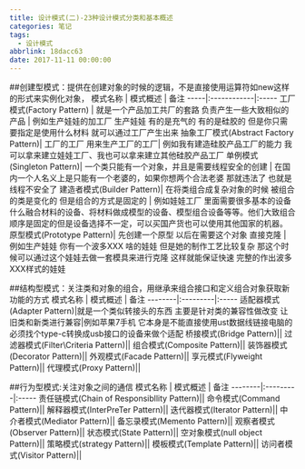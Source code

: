 ```yaml
---
title: 设计模式(二)-23种设计模式分类和基本概述
categories: 笔记
tags:
  - 设计模式
abbrlink: 18dacc63
date: 2017-11-11 00:00:00
---
```

##创建型模式：提供在创建对象的时候的逻辑，不是直接使用运算符如new这样的形式来实例化对象，
模式名称  | 模式概述 | 备注
-----|:------------|:-----
工厂模式(Factory Pattern) | 就是一个产品加工共厂的套路  负责产生一些大致相似的产品  |  例如生产娃娃的加工厂 生产娃娃 有的是充气的 有的是硅胶的 但是你只需要指定是使用什么材料 就可以通过工厂产生出来
抽象工厂模式(Abstract Factory Pattern)| 工厂的工厂 用来生产工厂的工厂| 例如我有建造硅胶产品工厂的能力 我可以拿来建立娃娃工厂、我也可以拿来建立其他硅胶产品工厂 
单例模式(Singleton Pattern)| 一个类只能有一个对象，并且是需要线程安全的创建 | 在国内一个人名义上是只能有一个老婆的，如果你想两个合法老婆 那就违法了 也就是线程不安全了
建造者模式(Builder Pattern)| 在将类组合成复杂对象的时候 被组合的类是变化的 但是组合的方式是固定的 | 例如娃娃工厂 里面需要很多基本的设备 什么融合材料的设备、将材料做成模型的设备、模型组合设备等等。他们大致组合顺序是固定的但是设备选择不一定，可以买国产货也可以使用其他国家的机器。
原型模式(Prototype Pattern)| 先创建一个原型 以后在需要这个对象 直接克隆  | 例如生产娃娃  你有一个波多XXX 啥的娃娃 但是她的制作工艺比较复杂  那这个时候可以通过这个娃娃去做一套模具来进行克隆 这样就能保证快速 完整的作出波多XXX样式的娃娃

##结构型模式：关注类和对象的组合，用继承来组合接口和定义组合对象获取新功能的方式
模式名称  | 模式概述 | 备注
--------|:---------|:-----
适配器模式(Adapter Pattern)|就是一个类似转接头的东西 主要是针对类的兼容性做改变 让旧类和新类进行兼容|例如苹果7手机 它本身是不能直接使用ust数据线链接电脑的必须找个type-c转换成usb接口的设备来做个适配
桥接模式(Bridge Pattern)||
过滤器模式(Filter\Criteria Pattern)||
组合模式(Composite Pattern)||
装饰器模式(Decorator Pattern)||
外观模式(Facade Pattern)||
享元模式(Flyweight Pattern)||
代理模式(Proxy Pattern)||

##行为型模式:关注对象之间的通信
模式名称  | 模式概述 | 备注
--------|:---------|:-----
责任链模式(Chain of Responsibllity Pattern)||
命令模式(Command Pattern)||
解释器模式(InterPreTer Pattern)||
迭代器模式(Iterator Pattern)||
中介者模式(Mediator Pattern)||
备忘录模式(Memento Pattern)||
观察者模式(Observer Pattern)||
状态模式(State Pattern)||
空对象模式(null object Pattern)||
策略模式(strategy Pattern)||
模板模式(Template Pattern)||
访问者模式(Visitor Pattern)||
